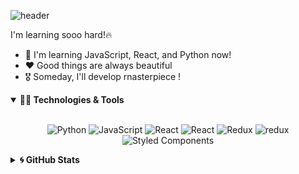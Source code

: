 ![header](https://capsule-render.vercel.app/api?type=waving&color=timeGradient&height=240&section=header&text=Hi,%20My%20Name%20is%20Seop👋&fontSize=50&animation=fadeIn&fontAlignY=36)

I'm learning sooo hard!🔥

- 🌱 I'm learning JavaScript, React, and Python now!
- ❤️ Good things are always beautiful
- 🎖️ Someday, I'll develop rnasterpiece !


<details markdown="1" open>
<summary><strong>👩‍💻 Technologies & Tools</strong></summary>

<br/>

<p align="center">
  <img alt="Python" src="https://img.shields.io/badge/python%20-%2314354C.svg?&style=for-the-badge&logo=python&logoColor=white"/>
  <img alt="JavaScript" src="https://img.shields.io/badge/javascript%20-%23323330.svg?&style=for-the-badge&logo=javascript&logoColor=%23F7DF1E"/>
  <img alt="React" src="http://img.shields.io/badge/react%20-%2361DAFB?&style=for-the-badge&logo=react&logoColor=white"/>
  <img alt="React" src="http://img.shields.io/badge/react%20-%2361DAFB?&style=for-the-badge&logo=react&logoColor=white"/>
  <img alt="Redux" src="https://img.shields.io/badge/-Redux-764ABC?&style=for-the-badge&logo=redux&logoColor=white"/>
  <img alt="redux" src="https://img.shields.io/badge/-Redux-764ABC?style=flat-square&logo=redux&logoColor=white" />
  <img alt="Styled Components" src="https://img.shields.io/badge/-Styled_Components-db7092?style=flat-square&logo=styled-components&logoColor=white" />
</p>

</details>

<details markdown="1">
<summary><strong>🌀 GitHub Stats</strong></summary>

<br/>

<p align = "center">
  <img src = "https://github-readme-stats.vercel.app/api?username=sangseophwang&show_icons=true&theme=radical&count_private=true&line_height=27">
</p>

</details>

<!--
**sangseophwang/sangseophwang** is a ✨ _special_ ✨ repository because its `README.md` (this file) appears on your GitHub profile.

Here are some ideas to get you started:

- 🔭 I’m currently working on ...
- 🌱 I’m currently learning ...
- 👯 I’m looking to collaborate on ...
- 🤔 I’m looking for help with ...
- 💬 Ask me about ...
- 📫 How to reach me: ...
- 😄 Pronouns: ...
- ⚡ Fun fact: ...
-->

